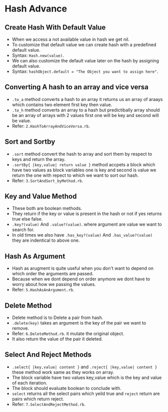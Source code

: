 # Hash Advance
 ## Create Hash With Default Value
  - When we access a not available value in hash we get nil.
  - To customize that default value we can create hash with a predefined default value.
  - Syntax: `Hash.new(value)`.
  - We can also customize the default value later on the hash by assigning default value.
  - Syntax: `hashObject.default = "The Object you want to assign here"`.

 ## Converting A hash to an array and vice versa
  - `.to_a` method converts a hash to an array it returns us an array of araays which contains two element first key then value.
  - `.to_h` method converts an array to a hash but predictibally array should be an array of arrays with 2 values first one will be key and second will be value.
  - Refer: `2.HashToArrayAndViceVersa.rb`.

 ## Sort and Sortby
  - `.sort` method convert the hash to array and sort them by respect to keys and return the array.
  - `.sortBy{ |key,value| return value }` method accpets a block which have two values as block variables one is key and second is value we return the one with repect to which we want to sort our hash.
  - Refer: `3.SortAndSort_byMethod.rb`.

 ## Key and Value Method
  - These both are boolean methods.
  - They return if the key or value is present in the hash or not if yes returns true else false.
  - `.key?(value)` And `.value?(value)`. where argument are value  we want to search for.
  - In old times we also have `.has_key?(value)` And `.has_value?(value)` they are indentical to above one.

 ## Hash As Argument
  - Hash as arugment is quite useful when you don't want to depend on which order the arguments are passed.
  - Because when we dont depend on order anymore we dont have to worry about how we passing the values.
  - Refer: `5.HashAsAnArgument.rb`.

 ## Delete Method 
  - Delete method is to Delete a pair from hash.
  - `.delete(key)` takes an argument is the key of the pair we want to remove.
  - Refer: `6.DeleteMethod.rb`. it mutate the original object.
  - It also return the value of the pair it deleted.

 ## Select And Reject Methods
  - `.select{ |key,value| content }` and `.reject{ |key,value| content }` these method work same as they works on array.
  - The block variable have two values key,value which is the key and value of each iteration.
  - The block should evaluate boolean to conclude with.
  - `select` returns all the select pairs which yeild true and `reject` return are pairs which return reject.
  - Refer: `7.SelectAndRejectMethod.rb`.